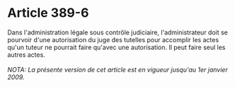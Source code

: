 # Article 389-6

Dans l'administration légale sous contrôle judiciaire, l'administrateur doit se pourvoir d'une autorisation du juge des tutelles pour accomplir les actes qu'un tuteur ne pourrait faire qu'avec une autorisation.   Il peut faire seul les autres actes.<br/><br/><i>NOTA:  La présente version de cet article est en vigueur jusqu'au 1er janvier 2009.</i>